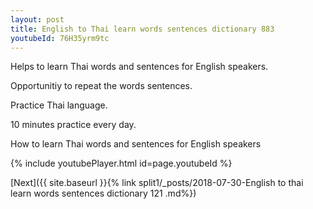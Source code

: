 ```yaml
---
layout: post
title: English to Thai learn words sentences dictionary 883 
youtubeId: 76H35yrm9tc
---
```

 
 
Helps to learn Thai words and sentences for English speakers.

Opportunitiy to repeat the words sentences. 

Practice Thai language. 
 
10 minutes practice every day. 
 
How to learn Thai words and sentences for English speakers 
 
{% include youtubePlayer.html id=page.youtubeId %}
 
 
[Next]({{ site.baseurl }}{% link  split1/_posts/2018-07-30-English to thai learn words sentences dictionary 121 .md%})
 
